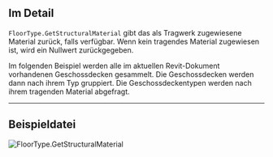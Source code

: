 ## Im Detail
`FloorType.GetStructuralMaterial` gibt das als Tragwerk zugewiesene Material zurück, falls verfügbar. Wenn kein tragendes Material zugewiesen ist, wird ein Nullwert zurückgegeben.

Im folgenden Beispiel werden alle im aktuellen Revit-Dokument vorhandenen Geschossdecken gesammelt. Die Geschossdecken werden dann nach ihrem Typ gruppiert. Die Geschossdeckentypen werden nach ihrem tragenden Material abgefragt.
___
## Beispieldatei

![FloorType.GetStructuralMaterial](./Revit.Elements.FloorType.GetStructuralMaterial_img.jpg)

